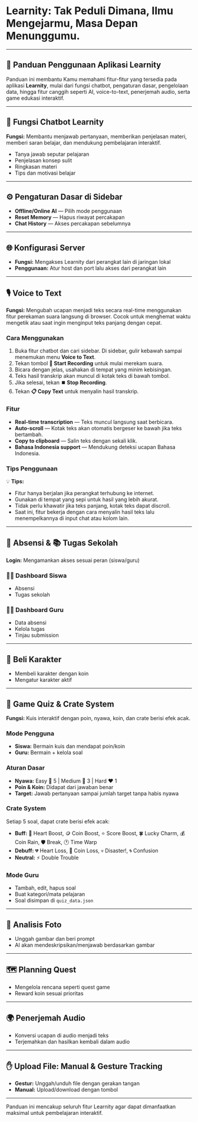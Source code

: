 # Learnity: Tak Peduli Dimana, Ilmu Mengejarmu, Masa Depan Menunggumu.

---

## 📖 Panduan Penggunaan Aplikasi Learnity

Panduan ini membantu Kamu memahami fitur-fitur yang tersedia pada aplikasi **Learnity**, mulai dari fungsi chatbot, pengaturan dasar, pengelolaan data, hingga fitur canggih seperti AI, voice-to-text, penerjemah audio, serta game edukasi interaktif.

---

## 💬 Fungsi Chatbot Learnity

**Fungsi:** Membantu menjawab pertanyaan, memberikan penjelasan materi, memberi saran belajar, dan mendukung pembelajaran interaktif.

* Tanya jawab seputar pelajaran
* Penjelasan konsep sulit
* Ringkasan materi
* Tips dan motivasi belajar

---

## ⚙️ Pengaturan Dasar di Sidebar

* **Offline/Online AI** — Pilih mode penggunaan
* **Reset Memory** — Hapus riwayat percakapan
* **Chat History** — Akses percakapan sebelumnya

---

## 🌐 Konfigurasi Server

* **Fungsi:** Mengakses Learnity dari perangkat lain di jaringan lokal
* **Penggunaan:** Atur host dan port lalu akses dari perangkat lain

---

## 🎙️ Voice to Text

**Fungsi:** Mengubah ucapan menjadi teks secara real-time menggunakan fitur perekaman suara langsung di browser. Cocok untuk menghemat waktu mengetik atau saat ingin menginput teks panjang dengan cepat.

### Cara Menggunakan

1. Buka fitur chatbot dan cari sidebar. Di sidebar, gulir kebawah sampai menemukan menu **Voice to Text**.
2. Tekan tombol **🎤 Start Recording** untuk mulai merekam suara.
3. Bicara dengan jelas, usahakan di tempat yang minim kebisingan.
4. Teks hasil transkrip akan muncul di kotak teks di bawah tombol.
5. Jika selesai, tekan **⏹️ Stop Recording**.
6. Tekan **📋 Copy Text** untuk menyalin hasil transkrip.

### Fitur

* **Real-time transcription** — Teks muncul langsung saat berbicara.
* **Auto-scroll** — Kotak teks akan otomatis bergeser ke bawah jika teks bertambah.
* **Copy to clipboard** — Salin teks dengan sekali klik.
* **Bahasa Indonesia support** — Mendukung deteksi ucapan Bahasa Indonesia.

### Tips Penggunaan

💡 **Tips:**

* Fitur hanya berjalan jika perangkat terhubung ke internet.
* Gunakan di tempat yang sepi untuk hasil yang lebih akurat.
* Tidak perlu khawatir jika teks panjang, kotak teks dapat discroll.
* Saat ini, fitur bekerja dengan cara menyalin hasil teks lalu menempelkannya di input chat atau kolom lain.

---

## 📅 Absensi & 📚 Tugas Sekolah

**Login:** Mengamankan akses sesuai peran (siswa/guru)

### 🧑‍🎓 Dashboard Siswa

* Absensi
* Tugas sekolah

### 👩‍🏫 Dashboard Guru

* Data absensi
* Kelola tugas
* Tinjau submission

---

## 🛒 Beli Karakter

* Membeli karakter dengan koin
* Mengatur karakter aktif

---

## 🎯 Game Quiz & Crate System

**Fungsi:** Kuis interaktif dengan poin, nyawa, koin, dan crate berisi efek acak.

### Mode Pengguna

* **Siswa:** Bermain kuis dan mendapat poin/koin
* **Guru:** Bermain + kelola soal

### Aturan Dasar

* **Nyawa:** Easy 💚 5 | Medium 💛 3 | Hard ❤️ 1
* **Poin & Koin:** Didapat dari jawaban benar
* **Target:** Jawab pertanyaan sampai jumlah target tanpa habis nyawa

### Crate System

Setiap 5 soal, dapat crate berisi efek acak:

* **Buff:** 💚 Heart Boost, 🪙 Coin Boost, ⭐ Score Boost, 🍀 Lucky Charm, 💰 Coin Rain, 🛡️ Break, 🕐 Time Warp
* **Debuff:** 💔 Heart Loss, 💸 Coin Loss, 💀 Disaster!, 🌀 Confusion
* **Neutral:** ⚡ Double Trouble

### Mode Guru

* Tambah, edit, hapus soal
* Buat kategori/mata pelajaran
* Soal disimpan di `quiz_data.json`

---

## 📸 Analisis Foto

* Unggah gambar dan beri prompt
* AI akan mendeskripsikan/menjawab berdasarkan gambar

---

## 🗺️ Planning Quest

* Mengelola rencana seperti quest game
* Reward koin sesuai prioritas

---

## 🌍 Penerjemah Audio

* Konversi ucapan di audio menjadi teks
* Terjemahkan dan hasilkan kembali dalam audio

---

## ✋ Upload File: Manual & Gesture Tracking

* **Gestur:** Unggah/unduh file dengan gerakan tangan
* **Manual:** Upload/download dengan tombol

---

Panduan ini mencakup seluruh fitur Learnity agar dapat dimanfaatkan maksimal untuk pembelajaran interaktif.

